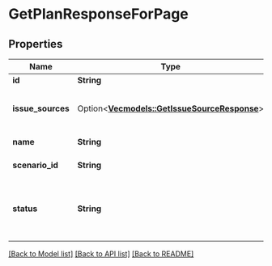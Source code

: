 # GetPlanResponseForPage

## Properties

Name | Type | Description | Notes
------------ | ------------- | ------------- | -------------
**id** | **String** | The plan ID. | 
**issue_sources** | Option<[**Vec<models::GetIssueSourceResponse>**](GetIssueSourceResponse.md)> | The issue sources included in the plan. | [optional]
**name** | **String** | The plan name. | 
**scenario_id** | **String** | Default scenario ID. | 
**status** | **String** | The plan status. This is \"Active\", \"Trashed\" or \"Archived\". | 

[[Back to Model list]](../README.md#documentation-for-models) [[Back to API list]](../README.md#documentation-for-api-endpoints) [[Back to README]](../README.md)


